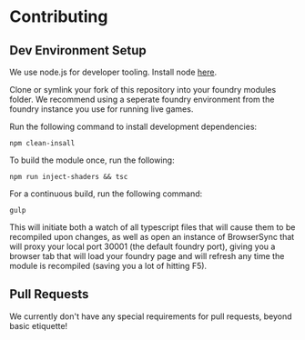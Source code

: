 # Contributing
## Dev Environment Setup
We use node.js for developer tooling. Install node [here](https://nodejs.org/en).

Clone or symlink your fork of this repository into your foundry modules folder. We recommend using a seperate foundry environment from the foundry instance you use for running live games.

Run the following command to install development dependencies:
```
npm clean-insall
```

To build the module once, run the following:
```
npm run inject-shaders && tsc
```

For a continuous build, run the following command:
```
gulp
```
This will initiate both a watch of all typescript files that will cause them to be recompiled upon changes, as well as open an instance of BrowserSync that will proxy your local port 30001 (the default foundry port), giving you a browser tab that will load your foundry page and will refresh any time the module is recompiled (saving you a lot of hitting F5).

## Pull Requests
We currently don't have any special requirements for pull requests, beyond basic etiquette!
